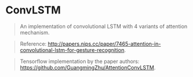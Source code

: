 # ConvLSTM
> An implementation of convolutional LSTM with 4 variants of attention mechanism.

> Reference: http://papers.nips.cc/paper/7465-attention-in-convolutional-lstm-for-gesture-recognition.

> Tensorflow implementation by the paper authors: https://github.com/GuangmingZhu/AttentionConvLSTM.
